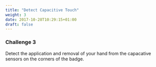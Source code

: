 ```yaml
---
title: "Detect Capacitive Touch"
weight: 3
date: 2017-10-28T10:29:15+01:00
draft: false
---
```

### Challenge 3

Detect the application and removal of your hand from the capacative sensors on the corners of the badge.